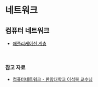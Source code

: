 # 네트워크
## 컴퓨터 네트워크
- [애플리케이션 계층](./OSI_7계층_-_애플리케이션.md)

<br />

### 참고 자료
- [컴퓨터네트워크 - 한양대학교 이석복 교수님](http://www.kocw.net/home/cview.do?cid=6b984f376cfb8f70)